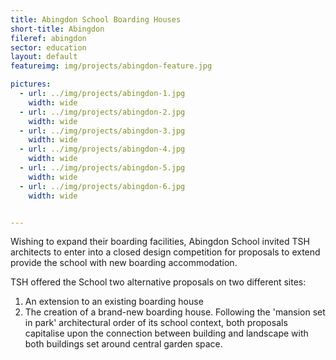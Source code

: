 ```yaml
---
title: Abingdon School Boarding Houses
short-title: Abingdon
fileref: abingdon
sector: education
layout: default
featureimg: img/projects/abingdon-feature.jpg

pictures:
  - url: ../img/projects/abingdon-1.jpg
    width: wide
  - url: ../img/projects/abingdon-2.jpg
    width: wide
  - url: ../img/projects/abingdon-3.jpg
    width: wide
  - url: ../img/projects/abingdon-4.jpg
    width: wide
  - url: ../img/projects/abingdon-5.jpg
    width: wide
  - url: ../img/projects/abingdon-6.jpg
    width: wide


---
```


Wishing to expand their boarding facilities, Abingdon School invited TSH architects to enter into a closed design competition for proposals to extend provide the school with new boarding accommodation.

TSH offered the School two alternative proposals on two different sites:
1. An extension to an existing boarding house
2. The creation of a brand-new boarding house. Following the 'mansion set in park' architectural order of its school context, both proposals capitalise upon the connection between building and landscape with both buildings set around central garden space.

